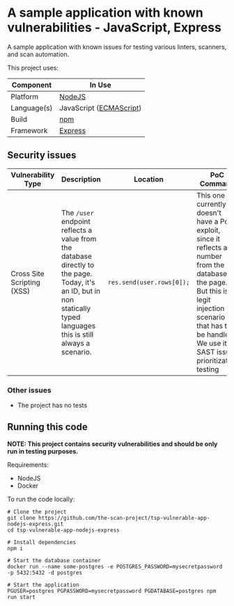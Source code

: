 # A sample application with known vulnerabilities - JavaScript, Express

A sample application with known issues for testing various linters, scanners,
and scan automation.

This project uses:

| Component   | In Use                                                                                              | 
|-------------|-----------------------------------------------------------------------------------------------------|
| Platform    | [NodeJS](https://nodejs.org/)                                                                       |
| Language(s) | JavaScript ([ECMAScript](https://www.ecma-international.org/publications-and-standards/standards/)) |
| Build       | [npm](https://www.npmjs.com/)                                                                       |
| Framework   | [Express](https://expressjs.com/)                                                                   |

## Security issues

| Vulnerability Type                     | Description                                                                                                                                                                      | Location                                                                      | PoC Command                                                                                                                                                                                                         |
|----------------------------------------|----------------------------------------------------------------------------------------------------------------------------------------------------------------------------------|-------------------------------------------------------------------------------|---------------------------------------------------------------------------------------------------------------------------------------------------------------------------------------------------------------------|
| Cross Site Scripting (XSS)             | The `/user` endpoint reflects a value from the database directly to the page. Today, it's an ID, but in non statically typed languages this is still always a scenario.          | `res.send(user.rows[0]);`                                                     | This one currently doesn't have a PoC exploit, since it reflects a number from the database to the page. But this is a legit injection scenario that has to be handled. We use it SAST issue prioritization testing |

### Other issues

* The project has no tests

## Running this code

**NOTE: This project contains security vulnerabilities and should be only run in
testing purposes.**

Requirements:
* NodeJS
* Docker

To run the code locally:

```shell
# Clone the project
git clone https://github.com/the-scan-project/tsp-vulnerable-app-nodejs-express.git
cd tsp-vulnerable-app-nodejs-express

# Install dependencies
npm i

# Start the database container
docker run --name some-postgres -e POSTGRES_PASSWORD=mysecretpassword -p 5432:5432 -d postgres

# Start the application
PGUSER=postgres PGPASSWORD=mysecretpassword PGDATABASE=postgres npm run start
```
